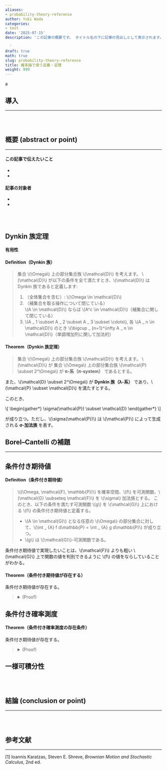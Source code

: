 ```yaml
---
aliases:
- probability-theory-reference
author: Yuki Wada
categories:
- test
date: '2025-07-15'
description: 'この記事の概要です。 タイトル名の下に記事の見出しとして表示されます。

  '
draft: true
math: true
slug: probability-theory-reference
title: 確率論で使う定義・定理
weight: 999
---
```


a

## 導入

----



<br><br>

## 概要 (abstract or point)

----

#### この記事で伝えたいこと

- 
- 

#### 記事の対象者

- 
- 

<br><br>

## Dynkin 族定理

#### 有用性

#### Definition（Dynkin 族）
> 集合 \\(\Omega\\) 上の部分集合族 \\(\mathcal{D}\\) を考えます。
> \\(\mathcal{D}\\) が以下の条件を全て満たすとき、\\(\mathcal{D}\\) は Dynkin 族であると定義します:
> 
> 1. （全体集合を含む）: \\(\Omega \in \mathcal{D}\\)
> 1. （補集合を取る操作について閉じている）  
>     \\(A \in \mathcal{D}\\) ならば \\(A^c \in \mathcal{D}\\)（補集合に関して閉じている）
> 1. \\(A _ 1 \subset A _ 2 \subset A _ 3 \subset \cdots\\), 各 \\(A _ n \in \mathcal{D}\\) のとき
>    \\(\bigcup _ {n=1}^\infty A _ n \in \mathcal{D}\\)（単調増加列に関して加法的）

#### Theorem（Dynkin 族定理）
> 集合 \\(\Omega\\) 上の部分集合族 \\(\mathcal{D}\\) を考えます。
> \\(\mathcal{D}\\) が
集合 \\(\Omega\\) 上の部分集合族 \\(\mathcal{P} \subset 2^\Omega\\) が **π-系（π-system）** であるとする。

また、\\(\mathcal{D} \subset 2^\Omega\\) が **Dynkin 族（λ-系）** であり、\\(\mathcal{P} \subset \mathcal{D}\\) を満たすとする。

このとき、

\\[ \\begin{gather*}  \\sigma(\\mathcal{P}) \\subset \\mathcal{D}  \\end{gather*} \\]

が成り立つ。ただし、\\(\sigma(\mathcal{P})\\) は \\(\mathcal{P}\\) によって生成される **σ-加法族** を表す。


## Borel–Cantelli の補題


----


## 条件付き期待値

#### Definition（条件付き期待値）
> \\((\Omega\, \mathcal{F}\, \mathbb{P})\\) を確率空間、\\(f\\) を可測関数、\\(\mathcal{G} \subseteq \mathcal{F}\\) を \\(\sigma\\) 加法族とする。
> このとき、以下の条件を満たす可測関数 \\(g\\) を \\(\mathcal{G}\\) 上における \\(f\\) の条件付き期待値と定義する。
> - \\(A \in \mathcal{G}\\) となる任意の \\(\Omega\\) の部分集合に対して、\\(\int _ {A} f d\mathbb{P} = \int _ {A} g d\mathbb{P}\\) が成り立つ。
> - \\(g\\) は \\(\mathcal{G}\\)-可測関数である。

条件付き期待値で実現したいことは、\\(\mathcal{F}\\) よりも粗い \\(\mathcal{G}\\) 上で関数の値を判別できるように \\(f\\) の値をならしていることがわかる。

#### Theorem（条件付き期待値が存在する）
条件付き期待値が存在する。
> <details><summary>(Proof)</summary><div>
> 
> Radon-Nicodym の定理を使えばよい。
> 
> </div></details>

## 条件付き確率測度


#### Theorem（条件付き確率測度の存在条件）
条件付き期待値が存在する。
> <details><summary>(Proof)</summary><div>
> 
> Radon-Nicodym の定理を使えばよい。
> 
> </div></details>

## 一様可積分性



<br><br>

## 結論 (conclusion or point)

----



<br><br>

## 参考文献

----

[1] Ioannis Karatzas, Steven E. Shreve, *Brownian Motion and Stochastic Calculus*, 2nd ed.
